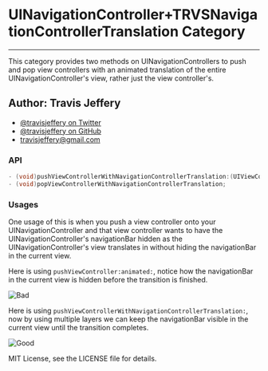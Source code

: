 # UINavigationController+TRVSNavigationControllerTranslation Category

<hr />

This category provides two methods on UINavigationControllers to push and pop
view controllers with an animated translation of the entire UINavigationController's view, rather just the view controller's.

## Author: Travis Jeffery 

- [@travisjeffery on Twitter](http://twitter.com/travisjeffery)
- [@travisjeffery on GitHub](http://github.com/travisjeffery)
- travisjeffery@gmail.com

### API

``` objective-c 
- (void)pushViewControllerWithNavigationControllerTranslation:(UIViewController *)viewController;
- (void)popViewControllerWithNavigationControllerTranslation;
```

### Usages

One usage of this is when you push a view controller onto your
UINavigationController and that view controller wants to have the
UINavigationController's navigationBar hidden as the UINavigationController's
view translates in without hiding the navigationBar in the current
view.

Here is using `pushViewController:animated:`, notice how the navigationBar
in the current view is hidden before the transition is finished.

![Bad](https://raw.github.com/travisjeffery/UINavigationController-TRVSNavigationControllerTranslation/master/Bad.gif)

Here is using `pushViewControllerWithNavigationControllerTranslation:`, now by
using multiple layers we can keep the navigationBar visible in the current view
until the transition completes.

![Good](https://raw.github.com/travisjeffery/UINavigationController-TRVSNavigationControllerTranslation/master/Good.gif)

MIT License, see the LICENSE file for details.

